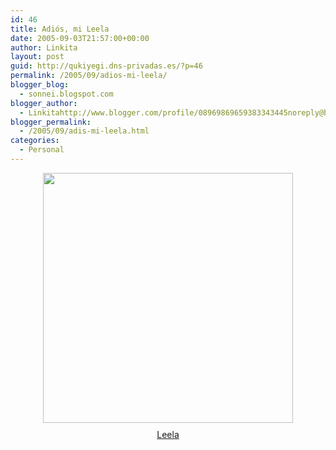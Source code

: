 ```yaml
---
id: 46
title: Adiós, mi Leela
date: 2005-09-03T21:57:00+00:00
author: Linkita
layout: post
guid: http://qukiyegi.dns-privadas.es/?p=46
permalink: /2005/09/adios-mi-leela/
blogger_blog:
  - sonnei.blogspot.com
blogger_author:
  - Linkitahttp://www.blogger.com/profile/08969869659383343445noreply@blogger.com
blogger_permalink:
  - /2005/09/adis-mi-leela.html
categories:
  - Personal
---
```

<div style="text-align: center;">
  <a onblur="try {parent.deselectBloggerImageGracefully();} catch(e) {}" href="http://i7.photobucket.com/albums/y261/linkitab/PIC00025b.jpg"><img style="margin: 0px auto 10px; display: block; text-align: center; cursor: pointer; width: 400px;" src="http://i7.photobucket.com/albums/y261/linkitab/PIC00025b.jpg" alt="" border="0" /></a><a href="http://sonnei.blogspot.com/2005/06/leishmania.html">Leela</a>
</div>